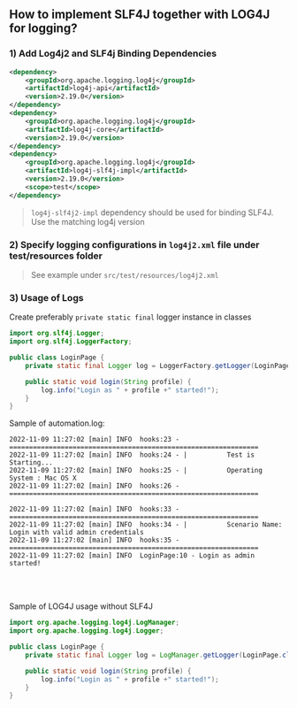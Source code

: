 
## How to implement SLF4J together with LOG4J for logging?

### **1) Add Log4j2 and SLF4j Binding Dependencies**

```xml
<dependency>
    <groupId>org.apache.logging.log4j</groupId>
    <artifactId>log4j-api</artifactId>
    <version>2.19.0</version>
</dependency>
<dependency>
    <groupId>org.apache.logging.log4j</groupId>
    <artifactId>log4j-core</artifactId>
    <version>2.19.0</version>
</dependency>
<dependency>
    <groupId>org.apache.logging.log4j</groupId>
    <artifactId>log4j-slf4j-impl</artifactId>
    <version>2.19.0</version>
    <scope>test</scope>
</dependency>
```

> `log4j-slf4j2-impl` dependency should be used for binding SLF4J. Use the matching log4j version



### **2) Specify logging configurations in `log4j2.xml` file under test/resources folder**
> See example under `src/test/resources/log4j2.xml`


### **3) Usage of Logs**
Create preferably `private static final` logger instance in classes

```java
import org.slf4j.Logger;
import org.slf4j.LoggerFactory;

public class LoginPage {
    private static final Logger log = LoggerFactory.getLogger(LoginPage.class);

    public static void login(String profile) {
        log.info("Login as " + profile +" started!");
    }
}
```
Sample of automation.log:
```
2022-11-09 11:27:02 [main] INFO  hooks:23 - ===============================================================
2022-11-09 11:27:02 [main] INFO  hooks:24 - |          Test is Starting...
2022-11-09 11:27:02 [main] INFO  hooks:25 - |          Operating System : Mac OS X
2022-11-09 11:27:02 [main] INFO  hooks:26 - ===============================================================

2022-11-09 11:27:02 [main] INFO  hooks:33 - ===============================================================
2022-11-09 11:27:02 [main] INFO  hooks:34 - |          Scenario Name: Login with valid admin credentials
2022-11-09 11:27:02 [main] INFO  hooks:35 - ===============================================================
2022-11-09 11:27:02 [main] INFO  LoginPage:10 - Login as admin started!
```

<br>
<br>

Sample of LOG4J usage without SLF4J

```java
import org.apache.logging.log4j.LogManager;
import org.apache.logging.log4j.Logger;

public class LoginPage {
    private static final Logger log = LogManager.getLogger(LoginPage.class);

    public static void login(String profile) {
        log.info("Login as " + profile +" started!");
    }
}
```
